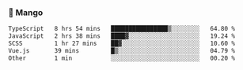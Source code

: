 ### 🥭 Mango

<!--START_SECTION:waka-->

```txt
TypeScript   8 hrs 54 mins   ████████████████▒░░░░░░░░   64.80 %
JavaScript   2 hrs 38 mins   ████▓░░░░░░░░░░░░░░░░░░░░   19.24 %
SCSS         1 hr 27 mins    ██▓░░░░░░░░░░░░░░░░░░░░░░   10.60 %
Vue.js       39 mins         █▒░░░░░░░░░░░░░░░░░░░░░░░   04.79 %
Other        1 min           ░░░░░░░░░░░░░░░░░░░░░░░░░   00.20 %
```

<!--END_SECTION:waka-->
